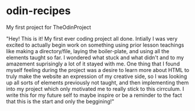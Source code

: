 # odin-recipes

My first project for TheOdinProject

"Hey! This is it! My first ever coding project all done. Intially I was very excited to actually begin work on something using prior lesson teachings like making a directory/file, laying the boiler-plate, and using all the elements taught so far. I wondered what stuck and what didn't and to my amazement suprisingly a lot of it stayed with me. One thing that I found myself feeling during the project was a desire to learn more about HTML to truly make the website an expression of my creative side, so I was looking up all sorts of elements previously not taught, and then implementing them into my project which only motivated me to really stick to this cirrculum. I write this for my future self to maybe inspire or be a reminder to the fact that this is the start and only the beggining!"